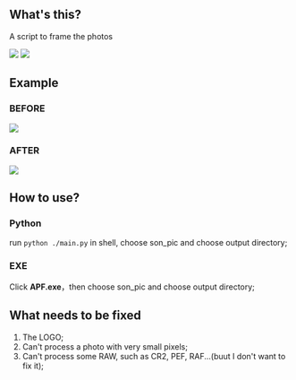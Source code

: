 ## What's this?

A script to frame the photos

![](https://img.shields.io/github/stars/jinqimu/addPhotoFrame)
![](https://img.shields.io/badge/language-JavaScript-green)

## Example

### BEFORE

![](https://cdn.jsdelivr.net/gh/jinqimu/cloudimg/img/20200605202803.jpg)

### AFTER

![](https://cdn.jsdelivr.net/gh/jinqimu/cloudimg/img/20200605181605.png)

## How to use?

### Python

run `python ./main.py` in shell, choose son_pic and choose output directory;

### EXE

Click **APF.exe**，then choose son_pic and choose output directory;

## What needs to be fixed

1. The LOGO;
2. Can't process a photo with very small pixels;
3. Can't process some RAW, such as CR2, PEF, RAF...(buut I don't want to fix it);